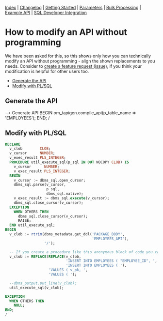 <!-- nav -->

[Index](README.md)
| [Changelog](changelog.md)
| [Getting Started](getting-started.md)
| [Parameters](parameters.md)
| [Bulk Processing](bulk-processing.md)
| [Example API](example-api.md)
| [SQL Developer Integration](sql-developer-integration.md)

<!-- navstop -->

# How to modify an API without programming

We have been asked for this, so this shows only how you can technically modify an API without programming - align the shown replacements to you needs. Consider to [create a feature request (issue)](https://github.com/OraMUC/table-api-generator/issues/new), if you think your modification is helpful for other users too.

<!-- toc -->

- [Generate the API](#generate-the-api)
- [Modify with PL/SQL](#modify-with-plsql)

<!-- tocstop -->

## Generate the API

--> Generate API
BEGIN
  om_tapigen.compile_api(p_table_name => 'EMPLOYEES');
END;
/

## Modify with PL/SQL

```sql
DECLARE
  v_clob        CLOB;
  v_cursor      NUMBER;
  v_exec_result PLS_INTEGER;
  PROCEDURE util_execute_sql(p_sql IN OUT NOCOPY CLOB) IS
    v_cursor      NUMBER;
    v_exec_result PLS_INTEGER;
  BEGIN
    v_cursor := dbms_sql.open_cursor;
    dbms_sql.parse(v_cursor,
                   p_sql,
                   dbms_sql.native);
    v_exec_result := dbms_sql.execute(v_cursor);
    dbms_sql.close_cursor(v_cursor);
  EXCEPTION
    WHEN OTHERS THEN
      dbms_sql.close_cursor(v_cursor);
      RAISE;
  END util_execute_sql;
BEGIN
  v_clob := rtrim(dbms_metadata.get_ddl('PACKAGE_BODY',
                                        'EMPLOYEES_API'),
                  '/');

  -- If you create a procedure like this anonymous block of code you can generalize the replacements
  v_clob := REPLACE(REPLACE(v_clob,
                            'INSERT INTO EMPLOYEES ( "EMPLOYEE_ID", ',
                            'INSERT INTO EMPLOYEES ( '),
                    'VALUES ( v_pk, ',
                    'VALUES ( ');

  --dbms_output.put_line(v_clob);
  util_execute_sql(v_clob);

EXCEPTION
  WHEN OTHERS THEN
    NULL;
END;
/
```

